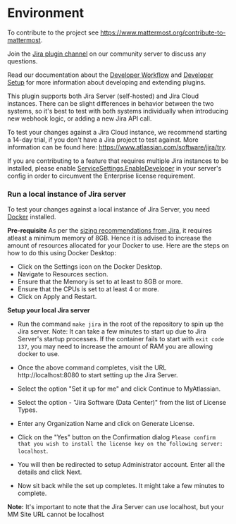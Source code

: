 # Environment

To contribute to the project see https://www.mattermost.org/contribute-to-mattermost.

Join the [Jira plugin channel](https://community.mattermost.com/core/channels/jira-plugin) on our community server to discuss any questions.

Read our documentation about the [Developer Workflow](https://developers.mattermost.com/extend/plugins/developer-workflow/) and [Developer Setup](https://developers.mattermost.com/extend/plugins/developer-setup/) for more information about developing and extending plugins.

This plugin supports both Jira Server (self-hosted) and Jira Cloud instances. There can be slight differences in behavior between the two systems, so it's best to test with both systems individually when introducing new webhook logic, or adding a new Jira API call.

To test your changes against a Jira Cloud instance, we recommend starting a 14-day trial, if you don't have a Jira project to test against. More information can be found here: https://www.atlassian.com/software/jira/try.

If you are contributing to a feature that requires multiple Jira instances to be installed, please enable [ServiceSettings.EnableDeveloper](https://docs.mattermost.com/configure/configuration-settings.html#enable-developer-mode) in your server's config in order to circumvent the Enterprise license requirement. 

### Run a local instance of Jira server

To test your changes against a local instance of Jira Server, you need [Docker](https://docs.docker.com/install) installed. 

**Pre-requisite**
As per the [sizing recommendations from Jira](https://confluence.atlassian.com/jirakb/jira-server-sizing-guide-975033809.html), it requires atleast a minimum memory of 8GB. Hence it is advised to increase the amount of resources allocated for your Docker to use. Here are the steps on how to do this using Docker Desktop:
- Click on the Settings icon on the Docker Desktop.
- Navigate to Resources section.
- Ensure that the Memory is set to at least to 8GB or more.
- Ensure that the CPUs is set to at least 4 or more.
- Click on Apply and Restart.

**Setup your local Jira server**
- Run the command `make jira` in the root of the repository to spin up the Jira server.
Note: It can take a few minutes to start up due to Jira Server's startup processes. If the container fails to start with `exit code 137`, you may need to increase the amount of RAM you are allowing docker to use. 

- Once the above command completes, visit the URL http://localhost:8080 to start setting up the Jira Server.
- Select the option "Set it up for me" and click Continue to MyAtlassian.
- Select the option - "Jira Software (Data Center)" from the list of License Types.
- Enter any Organization Name and click on Generate License.
- Click on the "Yes" button on the Confirmation dialog `Please confirm that you wish to install the license key on the following server: localhost`.
- You will then be redirected to setup Administrator account. Enter all the details and click Next.
- Now sit back while the set up completes. It might take a few minutes to complete.

**Note:** It's important to note that the Jira Server can use localhost, but your MM Site URL cannot be localhost
